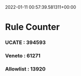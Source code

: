 2022-01-11 00:57:39.581311+00:00
# Rule Counter 
 ### UCATE : 394593

 ### Veneto : 61271

 ### Allowlist : 13920